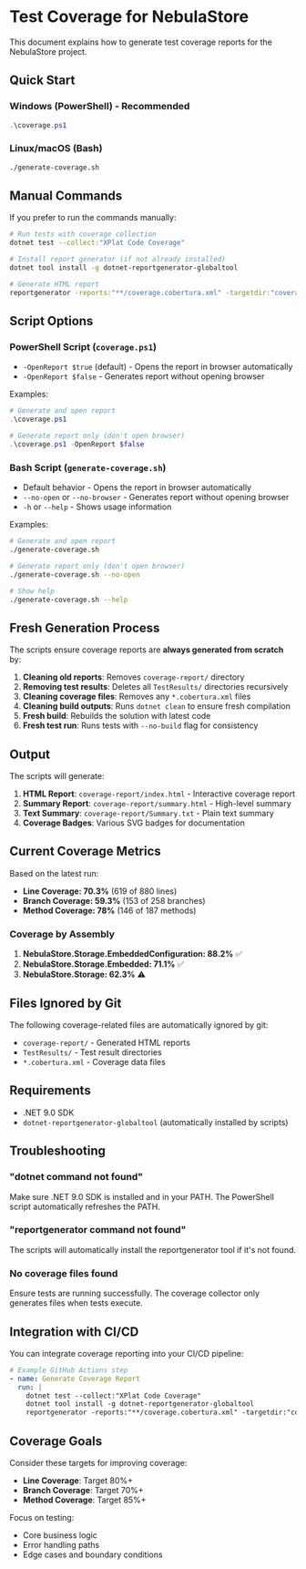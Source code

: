 # Test Coverage for NebulaStore

This document explains how to generate test coverage reports for the NebulaStore project.

## Quick Start

### Windows (PowerShell) - Recommended
```powershell
.\coverage.ps1
```

### Linux/macOS (Bash)
```bash
./generate-coverage.sh
```

## Manual Commands

If you prefer to run the commands manually:

```bash
# Run tests with coverage collection
dotnet test --collect:"XPlat Code Coverage"

# Install report generator (if not already installed)
dotnet tool install -g dotnet-reportgenerator-globaltool

# Generate HTML report
reportgenerator -reports:"**/coverage.cobertura.xml" -targetdir:"coverage-report" -reporttypes:"Html;HtmlSummary;Badges;TextSummary"
```

## Script Options

### PowerShell Script (`coverage.ps1`)
- `-OpenReport $true` (default) - Opens the report in browser automatically
- `-OpenReport $false` - Generates report without opening browser

Examples:
```powershell
# Generate and open report
.\coverage.ps1

# Generate report only (don't open browser)
.\coverage.ps1 -OpenReport $false
```

### Bash Script (`generate-coverage.sh`)
- Default behavior - Opens the report in browser automatically
- `--no-open` or `--no-browser` - Generates report without opening browser
- `-h` or `--help` - Shows usage information

Examples:
```bash
# Generate and open report
./generate-coverage.sh

# Generate report only (don't open browser)
./generate-coverage.sh --no-open

# Show help
./generate-coverage.sh --help
```

## Fresh Generation Process

The scripts ensure coverage reports are **always generated from scratch** by:

1. **Cleaning old reports**: Removes `coverage-report/` directory
2. **Removing test results**: Deletes all `TestResults/` directories recursively
3. **Cleaning coverage files**: Removes any `*.cobertura.xml` files
4. **Cleaning build outputs**: Runs `dotnet clean` to ensure fresh compilation
5. **Fresh build**: Rebuilds the solution with latest code
6. **Fresh test run**: Runs tests with `--no-build` flag for consistency

## Output

The scripts will generate:

1. **HTML Report**: `coverage-report/index.html` - Interactive coverage report
2. **Summary Report**: `coverage-report/summary.html` - High-level summary
3. **Text Summary**: `coverage-report/Summary.txt` - Plain text summary
4. **Coverage Badges**: Various SVG badges for documentation

## Current Coverage Metrics

Based on the latest run:

- **Line Coverage: 70.3%** (619 of 880 lines)
- **Branch Coverage: 59.3%** (153 of 258 branches)  
- **Method Coverage: 78%** (146 of 187 methods)

### Coverage by Assembly

1. **NebulaStore.Storage.EmbeddedConfiguration: 88.2%** ✅
2. **NebulaStore.Storage.Embedded: 71.1%** ✅
3. **NebulaStore.Storage: 62.3%** ⚠️

## Files Ignored by Git

The following coverage-related files are automatically ignored by git:

- `coverage-report/` - Generated HTML reports
- `TestResults/` - Test result directories
- `*.cobertura.xml` - Coverage data files

## Requirements

- .NET 9.0 SDK
- `dotnet-reportgenerator-globaltool` (automatically installed by scripts)

## Troubleshooting

### "dotnet command not found"
Make sure .NET 9.0 SDK is installed and in your PATH. The PowerShell script automatically refreshes the PATH.

### "reportgenerator command not found"  
The scripts will automatically install the reportgenerator tool if it's not found.

### No coverage files found
Ensure tests are running successfully. The coverage collector only generates files when tests execute.

## Integration with CI/CD

You can integrate coverage reporting into your CI/CD pipeline:

```yaml
# Example GitHub Actions step
- name: Generate Coverage Report
  run: |
    dotnet test --collect:"XPlat Code Coverage"
    dotnet tool install -g dotnet-reportgenerator-globaltool
    reportgenerator -reports:"**/coverage.cobertura.xml" -targetdir:"coverage-report" -reporttypes:"Html;Cobertura"
```

## Coverage Goals

Consider these targets for improving coverage:

- **Line Coverage**: Target 80%+ 
- **Branch Coverage**: Target 70%+
- **Method Coverage**: Target 85%+

Focus on testing:
- Core business logic
- Error handling paths
- Edge cases and boundary conditions

